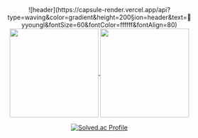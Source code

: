 <div align="center">
![header](https://capsule-render.vercel.app/api?type=waving&color=gradient&height=200&section=header&text=🍺yyoungl&fontSize=60&fontColor=ffffff&fontAlign=80)
</div>

<div align="center">
<a href="https://github.com/anuraghazra/github-readme-stats">
  <img height=200 align="center" src="https://github-readme-stats.vercel.app/api?username=yyoungl&show_icons=true&theme=buefy" />
</a>
<a href="https://github.com/anuraghazra/convoychat">
  <img height=200 align="center" src="https://github-readme-stats.vercel.app/api/top-langs?username=yyoungl&layout=compact&langs_count=8&card_width=320" />
</a>
</div>


<div align="center">
  
[![Solved.ac Profile](http://mazassumnida.wtf/api/v2/generate_badge?boj=pisouz7)](https://solved.ac/pisouz7/)  

</div>
